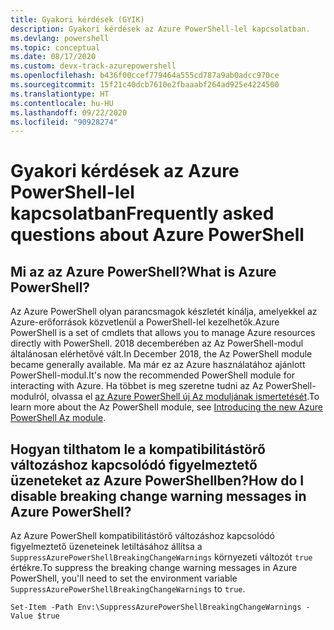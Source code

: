 ```yaml
---
title: Gyakori kérdések (GYIK)
description: Gyakori kérdések az Azure PowerShell-lel kapcsolatban.
ms.devlang: powershell
ms.topic: conceptual
ms.date: 08/17/2020
ms.custom: devx-track-azurepowershell
ms.openlocfilehash: b436f00ccef779464a555cd787a9ab0adcc970ce
ms.sourcegitcommit: 15f21c40dcb7610e2fbaaabf264ad925e4224500
ms.translationtype: HT
ms.contentlocale: hu-HU
ms.lasthandoff: 09/22/2020
ms.locfileid: "90928274"
---
```

# <a name="frequently-asked-questions-about-azure-powershell"></a><span data-ttu-id="2429a-103">Gyakori kérdések az Azure PowerShell-lel kapcsolatban</span><span class="sxs-lookup"><span data-stu-id="2429a-103">Frequently asked questions about Azure PowerShell</span></span>

## <a name="what-is-azure-powershell"></a><span data-ttu-id="2429a-104">Mi az az Azure PowerShell?</span><span class="sxs-lookup"><span data-stu-id="2429a-104">What is Azure PowerShell?</span></span>

<span data-ttu-id="2429a-105">Az Azure PowerShell olyan parancsmagok készletét kínálja, amelyekkel az Azure-erőforrások közvetlenül a PowerShell-lel kezelhetők.</span><span class="sxs-lookup"><span data-stu-id="2429a-105">Azure PowerShell is a set of cmdlets that allows you to manage Azure resources directly with PowerShell.</span></span> <span data-ttu-id="2429a-106">2018 decemberében az Az PowerShell-modul általánosan elérhetővé vált.</span><span class="sxs-lookup"><span data-stu-id="2429a-106">In December 2018, the Az PowerShell module became generally available.</span></span> <span data-ttu-id="2429a-107">Ma már ez az Azure használatához ajánlott PowerShell-modul.</span><span class="sxs-lookup"><span data-stu-id="2429a-107">It's now the recommended PowerShell module for interacting with Azure.</span></span> <span data-ttu-id="2429a-108">Ha többet is meg szeretne tudni az Az PowerShell-modulról, olvassa el [az Azure PowerShell új Az moduljának ismertetését](/powershell/azure/new-azureps-module-az).</span><span class="sxs-lookup"><span data-stu-id="2429a-108">To learn more about the Az PowerShell module, see [Introducing the new Azure PowerShell Az module](/powershell/azure/new-azureps-module-az).</span></span>

## <a name="how-do-i-disable-breaking-change-warning-messages-in-azure-powershell"></a><span data-ttu-id="2429a-109">Hogyan tilthatom le a kompatibilitástörő változáshoz kapcsolódó figyelmeztető üzeneteket az Azure PowerShellben?</span><span class="sxs-lookup"><span data-stu-id="2429a-109">How do I disable breaking change warning messages in Azure PowerShell?</span></span>

<span data-ttu-id="2429a-110">Az Azure PowerShell kompatibilitástörő változáshoz kapcsolódó figyelmeztető üzeneteinek letiltásához állítsa a `SuppressAzurePowerShellBreakingChangeWarnings` környezeti változót `true` értékre.</span><span class="sxs-lookup"><span data-stu-id="2429a-110">To suppress the breaking change warning messages in Azure PowerShell, you'll need to set the environment variable `SuppressAzurePowerShellBreakingChangeWarnings` to `true`.</span></span>

```azurepowershell
Set-Item -Path Env:\SuppressAzurePowerShellBreakingChangeWarnings -Value $true
```
